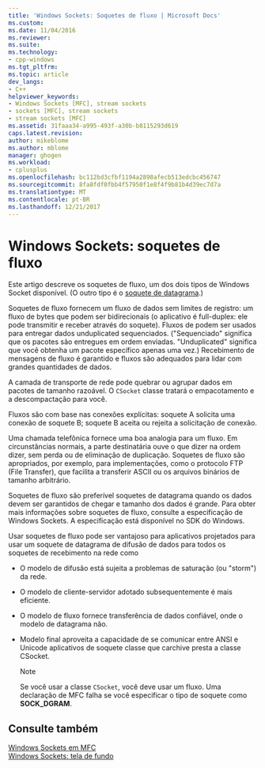 ```yaml
---
title: 'Windows Sockets: Soquetes de fluxo | Microsoft Docs'
ms.custom: 
ms.date: 11/04/2016
ms.reviewer: 
ms.suite: 
ms.technology:
- cpp-windows
ms.tgt_pltfrm: 
ms.topic: article
dev_langs:
- C++
helpviewer_keywords:
- Windows Sockets [MFC], stream sockets
- sockets [MFC], stream sockets
- stream sockets [MFC]
ms.assetid: 31faaa34-a995-493f-a30b-b8115293d619
caps.latest.revision: 
author: mikeblome
ms.author: mblome
manager: ghogen
ms.workload:
- cplusplus
ms.openlocfilehash: bc112bd3cfbf1194a2898afecb513edcbc456747
ms.sourcegitcommit: 8fa8fdf0fbb4f57950f1e8f4f9b81b4d39ec7d7a
ms.translationtype: MT
ms.contentlocale: pt-BR
ms.lasthandoff: 12/21/2017
---
```

# <a name="windows-sockets-stream-sockets"></a>Windows Sockets: soquetes de fluxo
Este artigo descreve os soquetes de fluxo, um dos dois tipos de Windows Socket disponível. (O outro tipo é o [soquete de datagrama](../mfc/windows-sockets-datagram-sockets.md).)  
  
 Soquetes de fluxo fornecem um fluxo de dados sem limites de registro: um fluxo de bytes que podem ser bidirecionais (o aplicativo é full-duplex: ele pode transmitir e receber através do soquete). Fluxos de podem ser usados para entregar dados unduplicated sequenciados. ("Sequenciado" significa que os pacotes são entregues em ordem enviadas. "Unduplicated" significa que você obtenha um pacote específico apenas uma vez.) Recebimento de mensagens de fluxo é garantido e fluxos são adequados para lidar com grandes quantidades de dados.  
  
 A camada de transporte de rede pode quebrar ou agrupar dados em pacotes de tamanho razoável. O `CSocket` classe tratará o empacotamento e a descompactação para você.  
  
 Fluxos são com base nas conexões explícitas: soquete A solicita uma conexão de soquete B; soquete B aceita ou rejeita a solicitação de conexão.  
  
 Uma chamada telefônica fornece uma boa analogia para um fluxo. Em circunstâncias normais, a parte destinatária ouve o que dizer na ordem dizer, sem perda ou de eliminação de duplicação. Soquetes de fluxo são apropriados, por exemplo, para implementações, como o protocolo FTP (File Transfer), que facilita a transferir ASCII ou os arquivos binários de tamanho arbitrário.  
  
 Soquetes de fluxo são preferível soquetes de datagrama quando os dados devem ser garantidos de chegar e tamanho dos dados é grande. Para obter mais informações sobre soquetes de fluxo, consulte a especificação de Windows Sockets. A especificação está disponível no SDK do Windows.  
  
 Usar soquetes de fluxo pode ser vantajoso para aplicativos projetados para usar um soquete de datagrama de difusão de dados para todos os soquetes de recebimento na rede como  
  
-   O modelo de difusão está sujeita a problemas de saturação (ou "storm") da rede.  
  
-   O modelo de cliente-servidor adotado subsequentemente é mais eficiente.  
  
-   O modelo de fluxo fornece transferência de dados confiável, onde o modelo de datagrama não.  
  
-   Modelo final aproveita a capacidade de se comunicar entre ANSI e Unicode aplicativos de soquete classe que carchive presta a classe CSocket.  
  
    > [!NOTE]
    >  Se você usar a classe `CSocket`, você deve usar um fluxo. Uma declaração de MFC falha se você especificar o tipo de soquete como **SOCK_DGRAM**.  
  
## <a name="see-also"></a>Consulte também  
 [Windows Sockets em MFC](../mfc/windows-sockets-in-mfc.md)   
 [Windows Sockets: tela de fundo](../mfc/windows-sockets-background.md)

